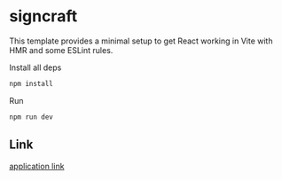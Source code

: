 # signcraft

This template provides a minimal setup to get React working in Vite with HMR and some ESLint rules.

Install all deps

```bash
npm install
```

Run

```bash
npm run dev
```

## Link

[application link](https://signcraft-9q5k.vercel.app/) 
